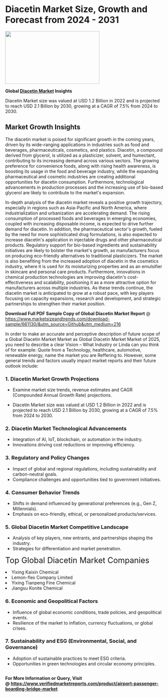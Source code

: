 <H1>Diacetin Market Size, Growth and Forecast from 2024 - 2031</H1><img class="aligncenter size-medium wp-image-584254" src="https://thirdeyenews.in/wp-content/uploads/2024/09/Global-Market-Research-300x168.jpeg" alt="" width="300" height="168" /><p><strong>Global&nbsp;<a href="https://www.marketsizeandtrends.com/download-sample/661130/&amp;utm_source=Github&utm_medium=216">Diacetin Market</a> Insights</strong></p><p>Diacetin Market size was valued at USD 1.2 Billion in 2022 and is projected to reach USD 2.1 Billion by 2030, growing at a CAGR of 7.5% from 2024 to 2030.</p><p><h2>Market Growth Insights</h2> <p>The diacetin market is poised for significant growth in the coming years, driven by its wide-ranging applications in industries such as food and beverages, pharmaceuticals, cosmetics, and plastics. Diacetin, a compound derived from glycerol, is utilized as a plasticizer, solvent, and humectant, contributing to its increasing demand across various sectors. The growing preference for convenience foods, along with rising health awareness, is boosting its usage in the food and beverage industry, while the expanding pharmaceutical and cosmetic industries are creating additional opportunities for diacetin consumption. Furthermore, technological advancements in production processes and the increasing use of bio-based glycerol are likely to contribute to the market's expansion. </p> <p>In-depth analysis of the diacetin market reveals a positive growth trajectory, especially in regions such as Asia-Pacific and North America, where industrialization and urbanization are accelerating demand. The rising consumption of processed foods and beverages in emerging economies, coupled with increasing disposable income, is expected to drive further demand for diacetin. In addition, the pharmaceutical sector's growth, fueled by the need for more sophisticated drug formulations, is also expected to increase diacetin's application in injectable drugs and other pharmaceutical products. Regulatory support for bio-based ingredients and sustainability initiatives are likely to bolster the market's growth, as manufacturers focus on producing eco-friendly alternatives to traditional plasticizers. The market is also benefiting from the increased adoption of diacetin in the cosmetics industry, where it is used for its moisturizing properties and as an emulsifier in skincare and personal care products. Furthermore, innovations in chemical production technologies are improving diacetin's cost-effectiveness and scalability, positioning it as a more attractive option for manufacturers across multiple industries. As these trends continue, the diacetin market is anticipated to grow at a robust pace, with key players focusing on capacity expansions, research and development, and strategic partnerships to strengthen their market position. </p><p><span class=""><strong>Download Full PDF Sample Copy of Global Diacetin Market Report</strong> @ <a href="https://www.marketsizeandtrends.com/download-sample/661130/&amp;utm_source=Github&utm_medium=216" target="_blank">https://www.marketsizeandtrends.com/download-sample/661130/&amp;utm_source=Github&utm_medium=216</a></span></p><p>In order to make an accurate and perceptive description of future scope of a Global&nbsp;Diacetin Market Market as Global&nbsp;Diacetin Market Market of 2025, you need to describe a clear Vision &ndash; What Industry or Linda can you think of for example: Quote from a Technology, healthcare, automotive, renewable energy, name the market you are Reffering to. However, some general trends and factors usually impact market reports and their future outlook include:</p><h3>1.&nbsp;<strong>Diacetin Market Growth Projections</strong></h3><ul><li>Examine market size trends, revenue estimates and CAGR (Compounded Annual Growth Rate) projections.</li><li><p>Diacetin Market size was valued at USD 1.2 Billion in 2022 and is projected to reach USD 2.1 Billion by 2030, growing at a CAGR of 7.5% from 2024 to 2030.</p></li></ul><h3>2.&nbsp;<strong>Diacetin Market Technological Advancements</strong></h3><ul><li>Integration of AI, IoT, blockchain, or automation in the industry.</li><li>Innovations driving cost reductions or improving efficiency.</li></ul><h3>3.&nbsp;<strong>Regulatory and Policy Changes</strong></h3><ul><li>Impact of global and regional regulations, including sustainability and carbon-neutral goals.</li><li>Compliance challenges and opportunities tied to government initiatives.</li></ul><h3>4.&nbsp;<strong>Consumer Behavior Trends</strong></h3><ul><li>Shifts in demand influenced by generational preferences (e.g., Gen Z, Millennials).</li><li>Emphasis on eco-friendly, ethical, or personalized products/services.</li></ul><h3>5.&nbsp;<strong>Global Diacetin Market Competitive Landscape</strong></h3><ul><li>Analysis of key players, new entrants, and partnerships shaping the industry.</li><li>Strategies for differentiation and market penetration.</li></ul><p data-pm-slice="1 1 []"><span style="color: inherit; font-family: inherit; font-size: 25px;">Top Global Diacetin Market Companies</span></p><div class="" data-test-id=""><p><li>Yixing Kaixin Chemical</li><li> Lemon-flex Company Limited</li><li> Yixing Tianpeng Fine Chemical</li><li> Jiangsu Konite Chemical</li></p></div><h3>6.&nbsp;<strong>Economic and Geopolitical Factors</strong></h3><ul><li>Influence of global economic conditions, trade policies, and geopolitical events.</li><li>Resilience of the market to inflation, currency fluctuations, or global crises.</li></ul><h3>7.&nbsp;<strong>Sustainability and ESG (Environmental, Social, and Governance)</strong></h3><ul><li>Adoption of sustainable practices to meet ESG criteria.</li><li>Opportunities in green technologies and circular economy principles.</li></ul><h2><strong style="font-size: 14px;">For More Information or Query, Visit @&nbsp;</strong><a style="background-color: #ffffff; font-size: 14px;" href="https://www.marketsizeandtrends.com/report/diacetin-market/" target="_blank">https://www.verifiedmarketreports.com/product/airport-passenger-boarding-bridge-market</a></h2>
